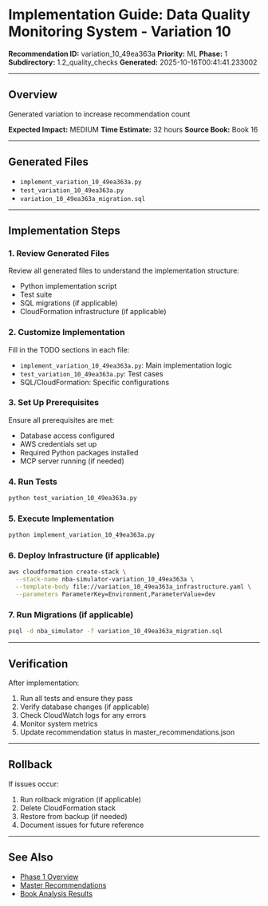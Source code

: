 # Implementation Guide: Data Quality Monitoring System - Variation 10

**Recommendation ID:** variation_10_49ea363a
**Priority:** ML
**Phase:** 1
**Subdirectory:** 1.2_quality_checks
**Generated:** 2025-10-16T00:41:41.233002

---

## Overview

Generated variation to increase recommendation count

**Expected Impact:** MEDIUM
**Time Estimate:** 32 hours
**Source Book:** Book 16

---

## Generated Files

- `implement_variation_10_49ea363a.py`
- `test_variation_10_49ea363a.py`
- `variation_10_49ea363a_migration.sql`

---

## Implementation Steps

### 1. Review Generated Files

Review all generated files to understand the implementation structure:
- Python implementation script
- Test suite
- SQL migrations (if applicable)
- CloudFormation infrastructure (if applicable)

### 2. Customize Implementation

Fill in the TODO sections in each file:
- `implement_variation_10_49ea363a.py`: Main implementation logic
- `test_variation_10_49ea363a.py`: Test cases
- SQL/CloudFormation: Specific configurations

### 3. Set Up Prerequisites

Ensure all prerequisites are met:
- Database access configured
- AWS credentials set up
- Required Python packages installed
- MCP server running (if needed)

### 4. Run Tests

```bash
python test_variation_10_49ea363a.py
```

### 5. Execute Implementation

```bash
python implement_variation_10_49ea363a.py
```

### 6. Deploy Infrastructure (if applicable)

```bash
aws cloudformation create-stack \
  --stack-name nba-simulator-variation_10_49ea363a \
  --template-body file://variation_10_49ea363a_infrastructure.yaml \
  --parameters ParameterKey=Environment,ParameterValue=dev
```

### 7. Run Migrations (if applicable)

```bash
psql -d nba_simulator -f variation_10_49ea363a_migration.sql
```

---

## Verification

After implementation:
1. Run all tests and ensure they pass
2. Verify database changes (if applicable)
3. Check CloudWatch logs for any errors
4. Monitor system metrics
5. Update recommendation status in master_recommendations.json

---

## Rollback

If issues occur:
1. Run rollback migration (if applicable)
2. Delete CloudFormation stack
3. Restore from backup (if needed)
4. Document issues for future reference

---

## See Also

- [Phase 1 Overview](/Users/ryanranft/nba-simulator-aws/docs/phases/phase_1/)
- [Master Recommendations](/Users/ryanranft/nba-mcp-synthesis/analysis_results/master_recommendations.json)
- [Book Analysis Results](/Users/ryanranft/nba-mcp-synthesis/analysis_results/)
